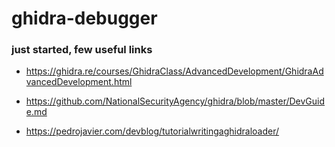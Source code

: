 # ghidra-debugger

### just started, few useful links

- https://ghidra.re/courses/GhidraClass/AdvancedDevelopment/GhidraAdvancedDevelopment.html

- https://github.com/NationalSecurityAgency/ghidra/blob/master/DevGuide.md

- https://pedrojavier.com/devblog/tutorialwritingaghidraloader/
